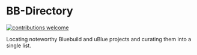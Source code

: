 # BB-Directory 

<p>
 <a href="https://github.com/bb-directory/bb-directory.github.io/issues"><img alt="contributions welcome" src="https://img.shields.io/badge/contributions-welcome-brightgreen.svg?style=flat" /></a>
</p>

Locating noteworthy Bluebuild and uBlue projects and curating them into a single list.
